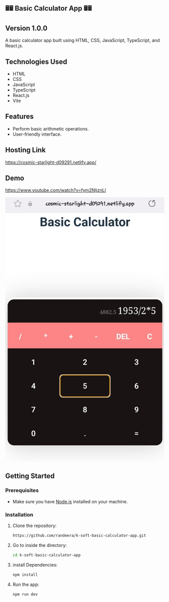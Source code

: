 ## 🖩🖩 Basic Calculator App 🖩🖩

## Version 1.0.0

A basic calculator app built using HTML, CSS, JavaScript, TypeScript, and React.js.

## Technologies Used

- HTML
- CSS
- JavaScript
- TypeScript
- React.js
- Vite

## Features

- Perform basic arithmetic operations.
- User-friendly interface.

## Hosting Link

https://cosmic-starlight-d09291.netlify.app/

## Demo


https://www.youtube.com/watch?v=fym2NljznLI


![img.png](img.png)

## Getting Started

### Prerequisites

- Make sure you have [Node.js](https://nodejs.org/) installed on your machine.

### Installation

1. Clone the repository:

   ```bash
   https://github.com/randeera/k-soft-basic-calculator-app.git

2. Go to inside the directory:

   ```bash
   cd k-soft-basic-calculator-app

3. install Dependencies:

   ```bash
   npm install

4. Run the app:

   ```bash
   npm run dev
